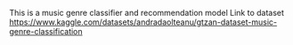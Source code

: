 This is a music genre classifier and recommendation model
Link to dataset https://www.kaggle.com/datasets/andradaolteanu/gtzan-dataset-music-genre-classification
